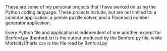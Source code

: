 ##

These are some of my personal projects that I have worked on using the Python coding language. These projects include, but are not limited to: a calendar application, a jumble puzzle solver, and a Fibonacci number generator application.

Every Python file and application is independent of one another, except for Benford.py (benford.txt is the output produced by the Benford.py file, while MortalityCharts.csv is the file read by Benford.py

##
